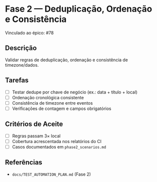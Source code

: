 # Fase 2 — Deduplicação, Ordenação e Consistência
Vinculado ao épico: #78

## Descrição
Validar regras de deduplicação, ordenação e consistência de timezone/dados.

## Tarefas
- [ ] Testar dedupe por chave de negócio (ex.: data + título + local)
- [ ] Ordenação cronológica consistente
- [ ] Consistência de timezone entre eventos
- [ ] Verificações de contagem e campos obrigatórios

## Critérios de Aceite
- [ ] Regras passam 3× local
- [ ] Cobertura acrescentada nos relatórios do CI
- [ ] Casos documentados em `phase2_scenarios.md`

## Referências
- `docs/TEST_AUTOMATION_PLAN.md` (Fase 2)

